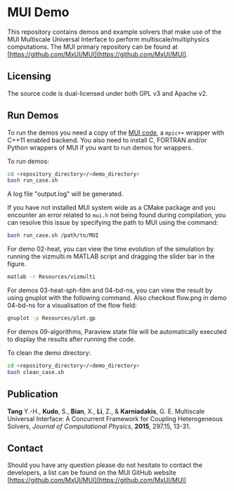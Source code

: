 # MUI Demo
This repository contains demos and example solvers that make use of the MUI Multiscale Universal Interface to perform multiscale/multiphysics computations. The MUI primary repository can be found at [https://github.com/MxUI/MUI](https://github.com/MxUI/MUI).

## Licensing

The source code is dual-licensed under both GPL v3 and Apache v2.

## Run Demos

To run the demos you need a copy of the [MUI code](https://github.com/MxUI/MUI), a `mpic++` wrapper with C++11 enabled backend. You also need to install C, FORTRAN and/or Python wrappers of MUI if you want to run demos for wrappers.

To run demos:

```bash
cd <repository_directory>/<demo_directory>
bash run_case.sh
```
A log file "output.log" will be generated.

If you have not installed MUI system wide as a CMake package and you encounter an error related to `mui.h` not being found during compilation, you can resolve this issue by specifying the path to MUI using the command:

```bash
bash run_case.sh /path/to/MUI
```

For demo 02-heat, you can view the time evolution of the simulation by running the vizmulti.m MATLAB script and dragging the slider bar in the figure.

```bash
matlab -r Resources/vizmulti
```
For demos 03-heat-sph-fdm and 04-bd-ns, you can view the result by using gnuplot with the following command. Also checkout flow.png in demo 04-bd-ns for a visualisation of the flow field:

```bash
gnuplot -p Resources/plot.gp
```

For demos 09-algorithms, Paraview state file will be automatically executed to display the results after running the code.

To clean the demo directory:

```bash
cd <repository_directory>/<demo_directory>
bash clean_case.sh
```

## Publication

**Tang** Y.-H., **Kudo**, S., **Bian**, X., **Li**, Z., & **Karniadakis**, G. E. Multiscale Universal Interface: A Concurrent Framework for Coupling Heterogeneous Solvers, *Journal of Computational Physics*, **2015**, 297.15, 13-31.

## Contact

Should you have any question please do not hesitate to contact the developers, a list can be found on the MUI GitHub website [https://github.com/MxUI/MUI](https://github.com/MxUI/MUI)
